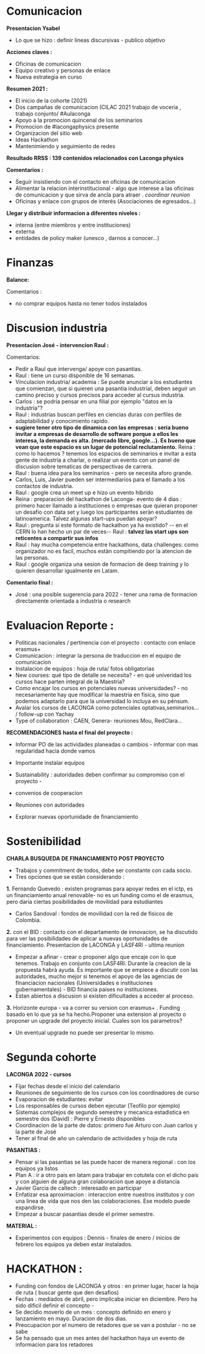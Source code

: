 # Comunicacion 

**Presentacion Ysabel**

- Lo que se hizo : definir lineas discursivas - publico objetivo

**Acciones claves :**

- Oficinas de comunicacion
- Equipo creativo y personas de enlace
- Nueva estrategia en curso

**Resumen 2021 :**

- El inicio de la cohorte (2021)
- Dos campañas de comunicacion (CILAC 2021 trabajo de voceria , trabajo conjunto/ #Aulaconga
- Apoyo a la promocion quincenal de los seminarios
- Promocion de #lacongaphysics presente
- Organizacion del sitio web
- Ideas Hackathon
- Mantenimiendo y seguimiento de redes

**Resultado RRSS : 139 contenidos relacionados con Laconga physics**

**Comentarios :**

- Seguir insistiendo con el contacto en oficinas de comunicacion
- Alimentar la relacion interinstitucional - algo que interese a las oficinas de comunicacion y que sirva de ancla para atraer . *coordinar reunion* 
- Oficinas y enlace con grupos de interés (Asociaciones de egresados...)

**Llegar y distribuir informacion a diferentes niveles :**

  - interna (entre miembros y entre instituciones)
  - externa 
  - entidades de policy maker (unesco , darnos a conocer...)

# Finanzas 

**Balance:**

Comentarios :

- no comprar equipos hasta no tener todos instalados

# Discusion industria 

**Presentacion José - intervencion Raul :**

Comentarios:

- Pedir a Raul que intervenga/ apoye con pasantias.
- Raul : tiene un curso disponible de 16 semanas.
- Vinculacion industria/ academia : Se puede anunciar a los estudiantes que comienzan, que si quieren una pasantia industrial, deben seguir un camino preciso y cursos 
precisos para acceder al cursus industria.
- Carlos : se podria pensar en una filial por ejemplo "datos en la industria"?
- Raul : industrias buscan perfiles en ciencias duras con perfiles de adaptabilidad y conocimiento rapido.
-  **sugiere tener otro tipo de dinamica con las empresas : seria bueno invitar a empresas de desarrollo de software porque a ellos les interesa, la demanda es alta.
(mercado libre, google...). Es bueno que vean que este espacio es un lugar de potencial reclutamiento.**
Reina : como lo hacemos ? tenemos los espacios de seminarios e invitar a esta gente de industria a charlar, o realizar un evento con un panel de discusion sobre
tematicas de perspectivas de carrera.
- Raul : buena idea para los seminarios - pero se necesita aforo grande.
- Carlos, Luis, Javier pueden ser intermediarios para el llamado a los contactos de industria.
- Raul : google crea un meet up e hizo un evento hibrido
- Reina : preparacion del hackathon de Laconga- evento de 4 dias : primero hacer llamado a instituciones o empresas que quieran proponer un desafio con data set y luego 
los participantes seràn estudiantes de latinoamerica. Talvez algunas start-ups puedan apoyar?
- Raul : pregunta si este formato de hackathon ya ha existido? -- en el CERN lo han hecho un par de veces-- Raul : **talvez las start ups son reticentes a compartir sus infos**
- Raul : hay mucha competencia entre hackathons, data challenges: como organizador no es facil, muchos estàn compitiendo por la atencion de las personas.
- Raul : google organiza una sesion de formacion de deep training y lo quieren desarrollar igualmente en Latam.

**Comentario final :**

- José : una posible sugerencia para 2022 -  tener una rama de formacion directamente orientada a industria o research


# Evaluacion Reporte :

- Politicas nacionales / pertinencia con el proyecto : contacto con enlace erasmus+
- Comunicacion : integrar la persona de traduccion en el equipo de comunicacion
- Instalacion de equipos : hoja de ruta/ fotos obligatorias
- New courses: qué tipo de detalle se necesita? - en qué univeridad los cursos hace parten integral de la Maestria?
- Como encajar los cursos en potenciales nuevas universidades? - no necesariamente hay que modificar la maestria en fisica, sino que podemos adaptarlo para que la universidad lo incluya en su pénsum.
- Avalar los cursos de LACONGA como potenciales optativas,seminarios... / follow-up con Yachay
- Type of collaboration : CAEN, Genera- reuniones Mou, RedClara... 

**RECOMENDACIONES hasta el final del proyecto :**

- Informar PO de las actividades planeadas o cambios - informar con mas regularidad hacia donde vamos
- Importante instalar equipos 
- Sustainability : autoridades deben confirmar su compromiso con el proyecto - 
-   convenios de cooperacion
-   Reuniones con autoridades

- Explorar nuevas oportunidade de financiamiento

# Sostenibilidad 

**CHARLA BUSQUEDA DE FINANCIAMIENTO POST PROYECTO**

- Trabajos y commitment de todos, debe ser constante con cada socio.
- Tres opciones que se estàn considerando :

**1.** Fernando Quevedo : existen programas para apoyar redes en el ictp, es un financiamiento anual renovable- no es un funding como el de erasmus, pero daria ciertas posibilidades de movilidad para estudiantes
-   Carlos Sandoval : fondos de movilidad con la red de fisicos de Colombia.

**2.** con el BID : contacto con el departamento de innovacion, se ha discutido para ver las posibilidades de aplicar a nuevas oportunidades de financiamiento. Presentacion de LACONGA y LASF4RI - ultima reunion
-   Empezar a afinar - crear o proponer algo que encaje con lo que tenemos. Trabajo en conjunto con LASF4RI. Durante la creacion de la propuesta habrà ayuda. Es importante
que se empiece a discutir con las autoridades, mucho mejor si tenemos el apoyo de las agencias de financiacion nacionales (Universidades e instituciones gubernamentales) - BID financia paises no instituciones.
-   Estan abiertos a discusion si existen dificultades a acceder al proceso.

**3.** Horizonte europa - va a correr su version con erasmus+ . Funding basado en lo que ya se ha hecho.Proponer una extension al proyecto o proponer un upgrade del proyecto inicial. Cuales son los parametros? 
-   Un eventual upgrade no puede ser presentar lo mismo.


# Segunda cohorte

**LACONGA 2022 - cursos**

- Fijar fechas desde el inicio del calendario
- Reuniones de seguimiento de los cursos con los coordinadores de curso
- Evaporacion de estudiantes: evitar
- Los responsables de cursos deben ejecutar (Teofilo por ejemplo)
- Sistemas complejos de segundo semestre y mecanica estadistica en semestre dos (David) : Pierre y Ernesto disponibles
- Coordinacion de la parte de datos: primero fue Arturo con Juan carlos y la parte de José
- Tener al final de año un calendario de actividades y hoja de ruta

**PASANTIAS :**

- Pensar si las pasantias se las puede hacer de manera regional : con los equipos ya listos
- Plan A : ir a otro pais en latam para trabajar en cotutela con el dicho pais y con alguien de alguna gran colaboracion que apoye a distancia
- Javier Garcia de caltech : interesado en participar  
- Enfatizar esa aproximacion : interaccion entre nuestros institutos y con una linea de vida que nos den las colaboraciones. Ese modelo puede expandirse.
- Empezar a buscar pasantias desde el primer semestre. 

**MATERIAL :**

- Experimentos con equipos : Dennis - finales de enero / inicios de febrero los equipos ya deben estar instalados.

# HACKATHON :

- Funding con fondos de LACONGA y otros : en primer lugar, hacer la hoja de ruta ( buscar gente que den desafios)
- Fechas : mediados de abril, pero implicaba iniciar en diciembre. Pero ha sido dificil definir el concepto - 
- Se decidio moverlo de un mes : concepto definido en enero y lanzamiento en mayo. Duracion de dos dias.
- Preocupacion por el numero de retadores que se van a postular - no se sabe
- Se ha pensado que un mes antes del hackathon haya un evento de informacion para los retadores

